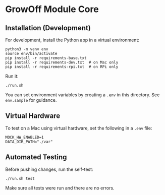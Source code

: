 # GrowOff Module Core

## Installation (Development)

For development, install the Python app in a virtual environment:

    python3 -m venv env
    source env/bin/activate
    pip install -r requirements-base.txt
    pip install -r requirements-dev.txt  # on Mac only
    pip install -r requirements-rpi.txt  # on RPi only

Run it:

    ./run.sh

You can set environment variables by creating a `.env` in this directory. See `env.sample` for guidance.


## Virtual Hardware

To test on a Mac using virtual hardware, set the following in a `.env` file:

    MOCK_HW_ENABLED=1
    DATA_DIR_PATH="./var"


## Automated Testing

Before pushing changes, run the self-test:

    ./run.sh test

Make sure all tests were run and there are no errors.
